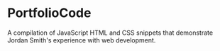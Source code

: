 # PortfolioCode
A compilation of JavaScript HTML and CSS snippets that demonstrate Jordan Smith's experience with web development.
